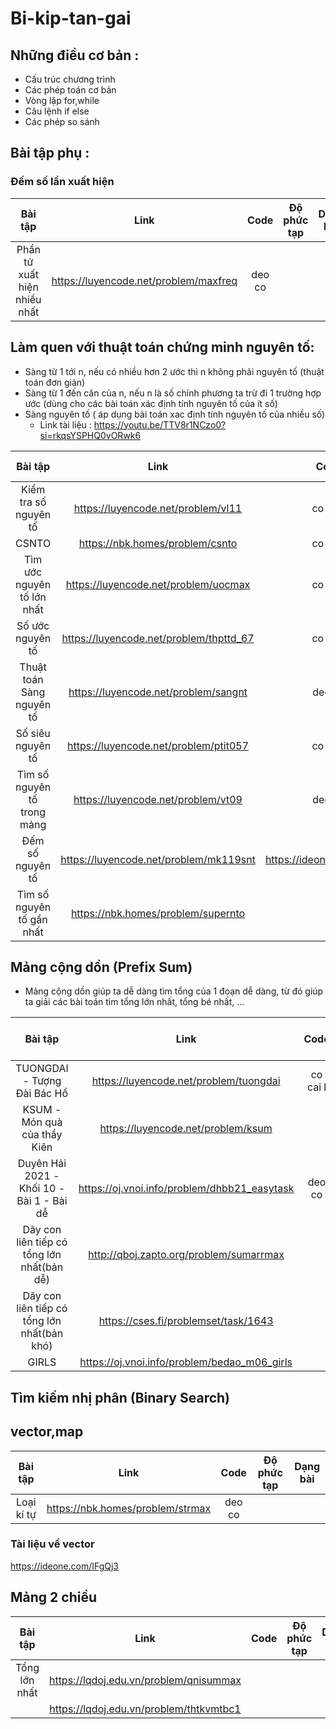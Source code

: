 # Bi-kip-tan-gai

## Những điều cơ bản :
- Cấu trúc chương trình
- Các phép toán cơ bản
- Vòng lặp for,while
- Câu lệnh if else 
- Các phép so sánh


## Bài tập phụ :
### Đếm số lần xuất hiện 

|       Bài tập     | Link      |     Code        | Độ phức tạp     | Dạng bài |
| :------------:|:-------------:|:-------------:|:-----:|:-----:|
|Phần tử xuất hiện nhiều nhất| https://luyencode.net/problem/maxfreq | deo co |

## Làm quen với thuật toán chứng minh nguyên tố:
- Sàng từ 1 tới n, nếu có nhiều hơn 2 ước thì n không phải nguyên tố (thuật toán đơn giản)
- Sàng từ 1 đến căn của n, nếu n là số chính phương ta trừ đi 1 trường hợp ước (dùng cho các bài toán xác định tính nguyên tố của ít số)
- Sàng nguyên tố ( áp dụng bài toán xac định tính nguyên tố của nhiều số)
  - Link tài liệu : https://youtu.be/TTV8r1NCzo0?si=rkqsYSPHQ0vORwk6


 
|       Bài tập     | Link      |     Code        | Độ phức tạp     | Dạng bài |
| :------------:|:-------------:|:-------------:|:-----:|:-----:|
|      Kiểm tra số nguyên tố           |        https://luyencode.net/problem/vl11      |  co cai l |   O(sqrt(n))     | | |
|               CSNTO                  |        https://nbk.homes/problem/csnto         |  co cai l |                  | | |
|     Tìm ước nguyên tố lớn nhất       |https://luyencode.net/problem/uocmax            | co cai l  | O(sqrt(n))       | | |
|   Số ước nguyên tố                   |https://luyencode.net/problem/thpttd_67         |  co  cai l |      O(sqrt(n))  | | |
|       Thuật toán Sàng nguyên tố      |        https://luyencode.net/problem/sangnt    | deo co                       | O(n.log(n))      | | |
|         Số siêu nguyên tố            |     https://luyencode.net/problem/ptit057      |   co cai l|  O(n.log(n))     | | |
|     Tìm số nguyên tố trong mảng                   |https://luyencode.net/problem/vt09 | deo co                       |                  |
|  Đếm số nguyên tố                    |https://luyencode.net/problem/mk119snt          |  https://ideone.com/j9kAb1  |       |   Sàn nto + Prefix |
|  Tìm số nguyên tố gần nhất           |https://nbk.homes/problem/supernto              |                             |       |                    |
## Mảng cộng dồn (Prefix Sum)
- Mảng cộng dồn giúp ta dễ dàng tìm tổng của 1 đoạn dễ dàng, từ đó giúp ta giải các bài toán tìm tổng lớn nhất, tổng bé nhất, ...



|       Bài tập     | Link      |     Code        | Độ phức tạp     | Dạng bài |
| :------------:|:-------------:|:-------------:|:-----:|:-----:|
|TUONGDAI - Tượng Đài Bác Hồ                   | https://luyencode.net/problem/tuongdai| co cai l |        | | 
|KSUM - Món quà của thầy Kiên                  | https://luyencode.net/problem/ksum    |
|Duyên Hải 2021 - Khối 10 - Bài 1 - Bài dễ     | https://oj.vnoi.info/problem/dhbb21_easytask|  deo co | O(n)  | 
|Dãy con liên tiếp có tổng lớn nhất(bản dễ)    | http://qboj.zapto.org/problem/sumarrmax|
|  Dãy con liên tiếp có tổng lớn nhất(bản khó) | https://cses.fi/problemset/task/1643|
|  GIRLS                                       | https://oj.vnoi.info/problem/bedao_m06_girls  |  




## Tìm kiếm nhị phân (Binary Search)
## vector,map
|       Bài tập     | Link          |     Code        | Độ phức tạp     | Dạng bài |
| :----------------:|:-------------:|:---------------:|:---------------:|:------:|
|          Loại kí tự        | https://nbk.homes/problem/strmax      | deo co |
### Tài liệu về vector
https://ideone.com/IFgQj3
## Mảng 2 chiều 
|       Bài tập     | Link      |     Code        | Độ phức tạp     | Dạng bài |
| :------------:|:-------------:|:-------------:|:-----:|:-----:|
| Tổng lớn nhất | https://lqdoj.edu.vn/problem/qnisummax  |
|  | https://lqdoj.edu.vn/problem/thtkvmtbc1 |


